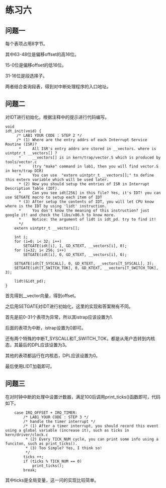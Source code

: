 # 练习六
## 问题一
每个表项占用8字节。

其中63-48位是偏移offset的高16位。

15-0位是偏移offset的低16位。

31-16位是段选择子。

两者结合查询段表，得到对中断处理程序的入口地址。

## 问题二

对IDT进行初始化，根据注释中的提示进行代码编写。
```
void
idt_init(void) {
     /* LAB1 YOUR CODE : STEP 2 */
     /* (1) Where are the entry addrs of each Interrupt Service Routine (ISR)?
      *     All ISR's entry addrs are stored in __vectors. where is uintptr_t __vectors[] ?
      *     __vectors[] is in kern/trap/vector.S which is produced by tools/vector.c
      *     (try "make" command in lab1, then you will find vector.S in kern/trap DIR)
      *     You can use  "extern uintptr_t __vectors[];" to define this extern variable which will be used later.
      * (2) Now you should setup the entries of ISR in Interrupt Description Table (IDT).
      *     Can you see idt[256] in this file? Yes, it's IDT! you can use SETGATE macro to setup each item of IDT
      * (3) After setup the contents of IDT, you will let CPU know where is the IDT by using 'lidt' instruction.
      *     You don't know the meaning of this instruction? just google it! and check the libs/x86.h to know more.
      *     Notice: the argument of lidt is idt_pd. try to find it!
      */
    extern uintptr_t __vectors[];
    
    int i;
    for (i=0; i< 32; i++)
        SETGATE(idt[i], 1, GD_KTEXT, __vectors[i], 0);
    for (i=32; i< 256; i++)
        SETGATE(idt[i], 0, GD_KTEXT, __vectors[i], 0);
    
    SETGATE(idt[T_SYSCALL], 0, GD_KTEXT, __vectors[T_SYSCALL], 3);
    SETGATE(idt[T_SWITCH_TOK], 0, GD_KTEXT, __vectors[T_SWITCH_TOK], 3);
    
    lidt(&idt_pd);
}
```
首先得到__vector向量，得到offset。

之后用SETGATE对IDT进行初始化，这里的实现和答案稍有不同。

首先是前0-31个表项为异常，所以其istrap应该设置为1.

后面的表项为中断，istrap设置为0即可。

还有两个特殊的中断T_SYSCALL和T_SWITCH_TOK，都是从用户态转到内核态，其最后的DPL应该设置为3。

其他的表项都运行在内核态，DPL应该设置为0。

最后使用LIDT加载即可。

## 问题三
在对时钟中断的处理中设置计数器，满足100后调用print_ticks()函数即可，代码如下。
```
    case IRQ_OFFSET + IRQ_TIMER:
        /* LAB1 YOUR CODE : STEP 3 */
        /* handle the timer interrupt */
        /* (1) After a timer interrupt, you should record this event using a global variable (increase it), such as ticks in kern/driver/clock.c
         * (2) Every TICK_NUM cycle, you can print some info using a funciton, such as print_ticks().
         * (3) Too Simple? Yes, I think so!
         */
        ticks ++;
        if (ticks % TICK_NUM == 0)
            print_ticks();
        break;
```

其中ticks是全局变量，这一问的实现比较简单。